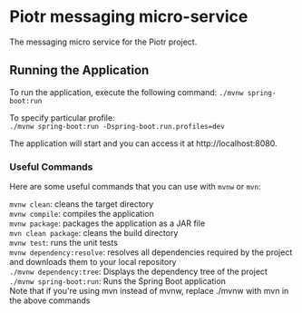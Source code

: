# Piotr messaging micro-service
The messaging micro service for the Piotr project.

## Running the Application
To run the application, execute the following command:
`./mvnw spring-boot:run`    

To specify particular profile:      
`./mvnw spring-boot:run -Dspring-boot.run.profiles=dev`

The application will start and you can access it at http://localhost:8080.

### Useful Commands
Here are some useful commands that you can use with `mvnw` or `mvn`:

`mvnw clean`: cleans the target directory    
`mvnw compile`: compiles the application      
`mvnw package`: packages the application as a JAR file  
`mvn clean package`: cleans the build directory        
`mvnw test`: runs the unit tests        
`mvnw dependency:resolve`: resolves all dependencies required by the project and downloads them to your local repository        
`./mvnw dependency:tree`: Displays the dependency tree of the project         
`./mvnw spring-boot:run`: Runs the Spring Boot application     
Note that if you're using mvn instead of mvnw, replace ./mvnw with mvn in the above commands      